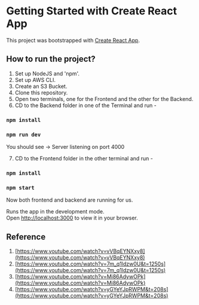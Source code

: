 # Getting Started with Create React App

This project was bootstrapped with [Create React App](https://github.com/facebook/create-react-app).

## How to run the project?
1. Set up NodeJS and 'npm'.
2. Set up AWS CLI.
3. Create an S3 Bucket.
4. Clone this repository.
5. Open two terminals, one for the Frontend and the other for the Backend.
6. CD to the Backend folder in one of the Terminal and run -

### `npm install`
### `npm run dev`
You should see -> Server listening on port 4000

7. CD to the Frontend folder in the other terminal and run -

### `npm install`
### `npm start`


Now both frontend and backend are running for us.

Runs the app in the development mode.\
Open [http://localhost:3000](http://localhost:3000) to view it in your browser.

## Reference 

1. [https://www.youtube.com/watch?v=vVBqEYNXxy8](https://www.youtube.com/watch?v=vVBqEYNXxy8)
2. [https://www.youtube.com/watch?v=7m_q1ldzw0U&t=1250s](https://www.youtube.com/watch?v=7m_q1ldzw0U&t=1250s)
3. [https://www.youtube.com/watch?v=Mi86AdywOPk](https://www.youtube.com/watch?v=Mi86AdywOPk)
4. [https://www.youtube.com/watch?v=yGYeYJpRWPM&t=208s](https://www.youtube.com/watch?v=yGYeYJpRWPM&t=208s)
